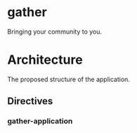 # gather
Bringing your community to you.

# Architecture
The proposed structure of the application.

## Directives

### gather-application
